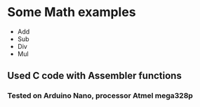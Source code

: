 # Some Math examples

  * Add
  * Sub
  * Div
  * Mul

## Used C code with Assembler functions

### Tested on Arduino Nano, processor Atmel mega328p

